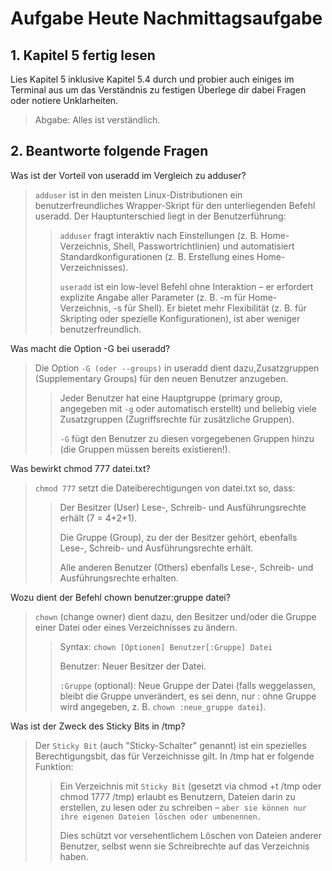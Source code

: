 # Aufgabe Heute Nachmittagsaufgabe

## 1. Kapitel 5 fertig lesen

Lies Kapitel 5 inklusive Kapitel 5.4 durch und probier auch einiges im Terminal aus um das Verständnis zu festigen
Überlege dir dabei Fragen oder notiere Unklarheiten.

> Abgabe: Alles ist verständlich.

## 2. Beantworte folgende Fragen

Was ist der Vorteil von useradd im Vergleich zu adduser?

> `adduser` ist in den meisten Linux-Distributionen ein ​benutzerfreundliches Wrapper-Skript​ für den unterliegenden Befehl useradd. Der Hauptunterschied liegt in der Benutzerführung:
>
> > `adduser` fragt interaktiv nach Einstellungen (z. B. Home-Verzeichnis, Shell, Passwortrichtlinien) und automatisiert Standardkonfigurationen (z. B. Erstellung eines Home-Verzeichnisses).
> >
> > `useradd` ist ein ​low-level Befehl​ ohne Interaktion – er erfordert explizite Angabe aller Parameter (z. B. -m für Home-Verzeichnis, -s für Shell). Er bietet mehr Flexibilität (z. B. für Skripting oder spezielle Konfigurationen), ist aber weniger benutzerfreundlich.

Was macht die Option -G bei useradd?

> Die Option `-G (oder --groups)` in useradd dient dazu, ​Zusatzgruppen (Supplementary Groups)​​ für den neuen Benutzer anzugeben.
>
> > Jeder Benutzer hat eine ​Hauptgruppe​ (primary group, angegeben mit `-g` oder automatisch erstellt) und beliebig viele ​Zusatzgruppen​ (Zugriffsrechte für zusätzliche Gruppen).
> >
> > `-G` fügt den Benutzer zu diesen vorgegebenen Gruppen hinzu (die Gruppen müssen bereits existieren!).

Was bewirkt chmod 777 datei.txt?

> `chmod 777` setzt die ​Dateiberechtigungen​ von datei.txt so, dass:
>
> > Der ​Besitzer​ (User) Lese-, Schreib- und Ausführungsrechte erhält (7 = 4+2+1).
> >
> > Die ​Gruppe​ (Group), zu der der Besitzer gehört, ebenfalls Lese-, Schreib- und Ausführungsrechte erhält.
> >
> > ​Alle anderen Benutzer​ (Others) ebenfalls Lese-, Schreib- und Ausführungsrechte erhalten.

Wozu dient der Befehl chown benutzer:gruppe datei?

> `chown` (change owner) dient dazu, den ​Besitzer​ und/oder die ​Gruppe​ einer Datei oder eines Verzeichnisses zu ändern.
>
> > Syntax: `chown [Optionen] Benutzer[:Gruppe] Datei`
> >
> > Benutzer: Neuer Besitzer der Datei.
> >
> > `:Gruppe` (optional): Neue Gruppe der Datei (falls weggelassen, bleibt die Gruppe unverändert, es sei denn, nur : ohne Gruppe wird angegeben, z. B. `chown :neue_gruppe datei`).

Was ist der Zweck des Sticky Bits in /tmp?

> Der `​Sticky Bit`​ (auch "Sticky-Schalter" genannt) ist ein spezielles Berechtigungsbit, das für ​Verzeichnisse​ gilt. In /tmp hat er folgende Funktion:
>
> > Ein Verzeichnis mit `Sticky Bit` (gesetzt via chmod +t /tmp oder chmod 1777 /tmp) erlaubt es Benutzern, Dateien darin zu erstellen, zu lesen oder zu schreiben – `​aber sie können nur ihre eigenen Dateien löschen oder umbenennen.`
> >
> > Dies schützt vor versehentlichem Löschen von Dateien anderer Benutzer, selbst wenn sie Schreibrechte auf das Verzeichnis haben.
